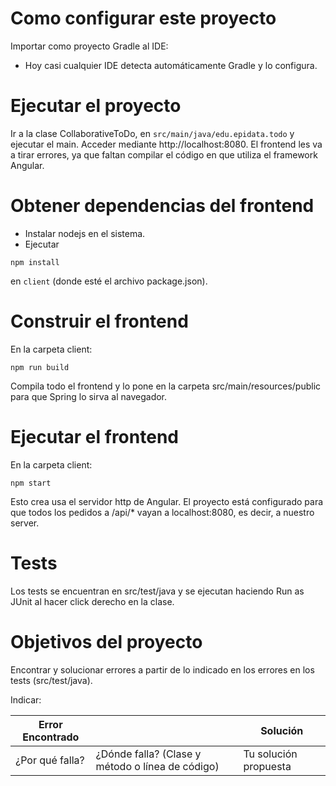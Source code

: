 # Como configurar este proyecto

Importar como proyecto Gradle al IDE:
- Hoy casi cualquier IDE detecta automáticamente Gradle y lo configura.

# Ejecutar el proyecto

Ir a la clase CollaborativeToDo, en `src/main/java/edu.epidata.todo` y ejecutar el main. Acceder mediante http://localhost:8080. 
El frontend les va a tirar errores, ya que faltan compilar el código en que utiliza el framework Angular.

# Obtener dependencias del frontend
- Instalar nodejs en el sistema.
- Ejecutar
```
npm install
```

en `client` (donde esté el archivo package.json).

# Construir el frontend

En la carpeta client:

```
npm run build
```

Compila todo el frontend y lo pone en la carpeta src/main/resources/public para que Spring lo sirva al navegador.

# Ejecutar el frontend

En la carpeta client:

```
npm start
```

Esto crea usa el servidor http de Angular. El proyecto está configurado para que todos los pedidos a /api/* vayan a localhost:8080, es decir, a nuestro server.

# Tests

Los tests se encuentran en src/test/java y se ejecutan haciendo Run as JUnit al hacer click derecho en la clase.

# Objetivos del proyecto

Encontrar y solucionar errores a partir de lo indicado en los errores en los tests (src/test/java).

Indicar:

 | Error Encontrado |                                                  | Solución |
 | ---------------- | ------------------------------------------------ | -------- |
 | ¿Por qué falla?  | ¿Dónde falla? (Clase y método o línea de código) |    Tu solución propuesta      |
 

